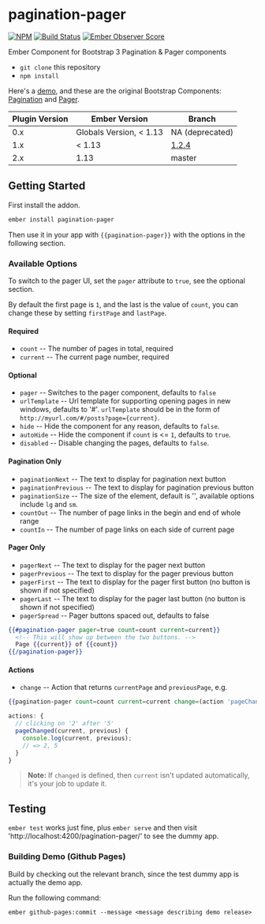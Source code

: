 pagination-pager
================

[![NPM][npm-badge-img]][npm-badge-link]
[![Build Status][travis-badge]][travis-badge-url]
[![Ember Observer Score][ember-observer-badge]][ember-observer-url]

Ember Component for Bootstrap 3 Pagination &amp; Pager components

* `git clone` this repository
* `npm install`

Here's a [demo][1], and these are the original Bootstrap Components: [Pagination][2] and [Pager][3].

<table>
  <thead>
    <tr>
      <th>Plugin Version</th>
      <th>Ember Version</th>
      <th>Branch</th>
    </tr>
  </thead>
  <tbody>
    <tr>
      <td>0.x</td>
      <td>Globals Version, &lt; 1.13</td>
      <td>NA (deprecated)</td>
    </tr>
    <tr>
      <td>1.x</td>
      <td>&lt; 1.13</td>
      <td><a href="https://github.com/knownasilya/pagination-pager/tree/1.2.4">1.2.4</a></td>
    </tr>
    <tr>
      <td>2.x</td>
      <td>1.13</td>
      <td>master</td>
    </tr>
  </tbody>
</table>

## Getting Started

First install the addon.

```sh
ember install pagination-pager
```

Then use it in your app with `{{pagination-pager}}` with the options
in the following section.

### Available Options

To switch to the pager UI, set the `pager` attribute to `true`, see the optional section.

By default the first page is `1`, and the last is the value of `count`, you can change these by setting `firstPage` and `lastPage`.

#### Required
- `count` -- The number of pages in total, required
- `current` -- The current page number, required

#### Optional
- `pager` -- Switches to the pager component, defaults to `false`
- `urlTemplate` -- Url template for supporting opening pages in new windows, defaults to '#'.
  `urlTemplate` should be in the form of `http://myurl.com/#/posts?page={current}`.
- `hide` -- Hide the component for any reason, defaults to `false`.
- `autoHide` -- Hide the component if `count` is <= `1`, defaults to `true`.
- `disabled` -- Disable changing the pages, defaults to `false`.

#### Pagination Only
- `paginationNext` -- The text to display for pagination next button
- `paginationPrevious` -- The text to display for pagination previous button
- `paginationSize` -- The size of the element, default is '', available options include `lg` and `sm`.
- `countOut` -- The number of page links in the begin and end of whole range
- `countIn` -- The number of page links on each side of current page

#### Pager Only
- `pagerNext` -- The text to display for the pager next button
- `pagerPrevious` -- The text to display for the pager previous button
- `pagerFirst` -- The text to display for the pager first button (no button is shown if not specified)
- `pagerLast` -- The text to display for the pager last button (no button is shown if not specified)
- `pagerSpread` -- Pager buttons spaced out, defaults to false

```hbs
{{#pagination-pager pager=true count=count current=current}}
  <!-- This will show up between the two buttons. -->
  Page {{current}} of {{count}}
{{/pagination-pager}}
```

#### Actions

- `change` -- Action that returns `currentPage` and `previousPage`, e.g.

```hbs
{{pagination-pager count=count current=current change=(action 'pageChanged')}}
```

```js
actions: {
  // clicking on '2' after '5'
  pageChanged(current, previous) {
    console.log(current, previous);
    // => 2, 5
  }
}
```

> **Note:** If `changed` is defined, then `current` isn't updated automatically, it's your job to update it.

## Testing

`ember test` works just fine, plus `ember serve` and then visit 'http://localhost:4200/pagination-pager/' to see the dummy app.

### Building Demo (Github Pages)

Build by checking out the relevant branch, since the test dummy app
is actually the demo app.

Run the following command:

```no-highlight
ember github-pages:commit --message <message describing demo release>
```

[1]: http://knownasilya.github.io/pagination-pager/
[2]: http://getbootstrap.com/components/#pagination
[3]: http://getbootstrap.com/components/#pagination-pager
[npm-badge-img]: https://badge.fury.io/js/pagination-pager.svg
[npm-badge-link]: http://badge.fury.io/js/pagination-pager
[travis-badge]: https://travis-ci.org/knownasilya/pagination-pager.svg
[travis-badge-url]: https://travis-ci.org/knownasilya/pagination-pager
[ember-observer-badge]: http://emberobserver.com/badges/pagination-pager.svg
[ember-observer-url]: http://emberobserver.com/addons/pagination-pager
